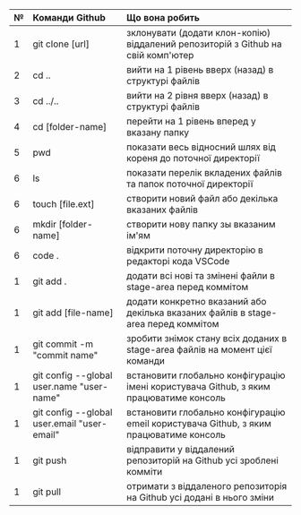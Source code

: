 | №  | Команди Github                                | Що вона робить                                                                         |
|:-- |:----------------------------------------------|:---------------------------------------------------------------------------------------|
| 1  | git clone [url]                               | зклонувати (додати клон-копію) віддалений репозиторій з Github на свій комп'ютер       |
| 2  | cd ..                                         | вийти на 1 рівень вверх (назад) в структурі файлів                                     |
| 3  | cd ../..                                      | вийти на 2 рівня вверх (назад) в структурі файлів                                      |                
| 4  | cd [folder-name]                              | перейти на 1 рівень вперед у вказану папку                                             |
| 5  | pwd                                           | показати весь відносний шлях від кореня до поточної директорії                         |
| 6  | ls                                            | показати перелік вкладених файлів та папок поточної директорії                         |
| 6  | touch [file.ext]                              | створити новий файл або декілька вказаних файлів                                       |
| 6  | mkdir [folder-name]                           | створити нову папку зы вказаним ім'ям                                                  |
| 6  | code .                                        | відкрити поточну директорію в редакторі кода VSCode                                    |
| 1  | git add .                                     | додати всі нові та змінені файли в stage-area перед коммітом                           |
| 1  | git add [file-name]                           | додати конкретно вказаний або декілька вказаних файлів в stage-area перед коммітом     |
| 1  | git commit -m "commit name"                   | зробити знімок стану всіх доданих в stage-area файлів на момент цієї команди           |        
| 1  | git config --global user.name "user-name"     | встановити глобально конфігурацію імені користувача Github, з яким працюватиме консоль |
| 1  | git config --global user.email "user-email"   | встановити глобально конфігурацію emeil користувача Github, з яким працюватиме консоль |
| 1  | git push                                      | відправити у віддалений репозиторій на Github усі зроблені комміти                     |
| 1  | git pull                                      | отримати з віддаленого репозиторія на Github усі додані в нього зміни                  |
